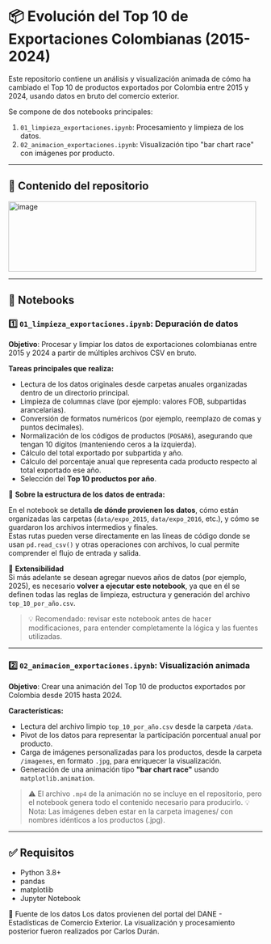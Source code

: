 # 📦 Evolución del Top 10 de Exportaciones Colombianas (2015-2024)

Este repositorio contiene un análisis y visualización animada de cómo ha cambiado el Top 10 de productos exportados por Colombia entre 2015 y 2024, usando datos en bruto del comercio exterior.

Se compone de dos notebooks principales:

1. `01_limpieza_exportaciones.ipynb`: Procesamiento y limpieza de los datos.
2. `02_animacion_exportaciones.ipynb`: Visualización tipo "bar chart race" con imágenes por producto.

---

## 📁 Contenido del repositorio


<img width="491" height="139" alt="image" src="https://github.com/user-attachments/assets/37b45a44-c619-4118-9193-df41802a16ed" />


---

## 📘 Notebooks

### 1️⃣ `01_limpieza_exportaciones.ipynb`: Depuración de datos

**Objetivo**: Procesar y limpiar los datos de exportaciones colombianas entre 2015 y 2024 a partir de múltiples archivos CSV en bruto.

**Tareas principales que realiza:**

- Lectura de los datos originales desde carpetas anuales organizadas dentro de un directorio principal.
- Limpieza de columnas clave (por ejemplo: valores FOB, subpartidas arancelarias).
- Conversión de formatos numéricos (por ejemplo, reemplazo de comas y puntos decimales).
- Normalización de los códigos de productos (`POSAR6`), asegurando que tengan 10 dígitos (manteniendo ceros a la izquierda).
- Cálculo del total exportado por subpartida y año.
- Cálculo del porcentaje anual que representa cada producto respecto al total exportado ese año.
- Selección del **Top 10 productos por año**.

📁 **Sobre la estructura de los datos de entrada:**

En el notebook se detalla **de dónde provienen los datos**, cómo están organizadas las carpetas (`data/expo_2015`, `data/expo_2016`, etc.), y cómo se guardaron los archivos intermedios y finales.  
Estas rutas pueden verse directamente en las líneas de código donde se usan `pd.read_csv()` y otras operaciones con archivos, lo cual permite comprender el flujo de entrada y salida.

🔁 **Extensibilidad**  
Si más adelante se desean agregar nuevos años de datos (por ejemplo, 2025), es necesario **volver a ejecutar este notebook**, ya que en él se definen todas las reglas de limpieza, estructura y generación del archivo `top_10_por_año.csv`.

> 💡 Recomendado: revisar este notebook antes de hacer modificaciones, para entender completamente la lógica y las fuentes utilizadas.

---

### 2️⃣ `02_animacion_exportaciones.ipynb`: Visualización animada

**Objetivo**: Crear una animación del Top 10 de productos exportados por Colombia desde 2015 hasta 2024.

**Características:**

- Lectura del archivo limpio `top_10_por_año.csv` desde la carpeta `/data`.
- Pivot de los datos para representar la participación porcentual anual por producto.
- Carga de imágenes personalizadas para los productos, desde la carpeta `/imagenes`, en formato `.jpg`, para enriquecer la visualización.
- Generación de una animación tipo **"bar chart race"** usando `matplotlib.animation`.

> ⚠️ El archivo `.mp4` de la animación no se incluye en el repositorio, pero el notebook genera todo el contenido necesario para producirlo.
> 💡 Nota: Las imágenes deben estar en la carpeta imagenes/ con nombres idénticos a los productos (.jpg).
---

## ✅ Requisitos

- Python 3.8+
- pandas
- matplotlib
- Jupyter Notebook


📌 Fuente de los datos
Los datos provienen del portal del DANE - Estadísticas de Comercio Exterior. La visualización y procesamiento posterior fueron realizados por Carlos Durán.
